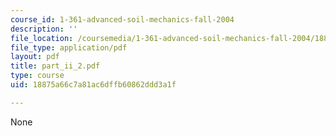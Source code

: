 ```yaml
---
course_id: 1-361-advanced-soil-mechanics-fall-2004
description: ''
file_location: /coursemedia/1-361-advanced-soil-mechanics-fall-2004/18875a66c7a81ac6dffb60862ddd3a1f_part_ii_2.pdf
file_type: application/pdf
layout: pdf
title: part_ii_2.pdf
type: course
uid: 18875a66c7a81ac6dffb60862ddd3a1f

---
```

None